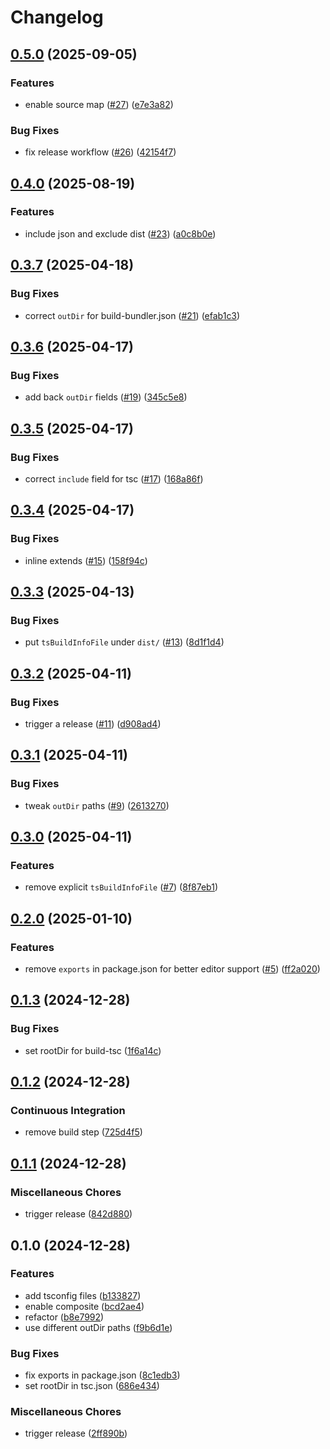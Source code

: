 # Changelog

## [0.5.0](https://github.com/ocavue/tsconfig/compare/v0.4.0...v0.5.0) (2025-09-05)


### Features

* enable source map ([#27](https://github.com/ocavue/tsconfig/issues/27)) ([e7e3a82](https://github.com/ocavue/tsconfig/commit/e7e3a82b3a36495c57a2886731417c75959b84d6))


### Bug Fixes

* fix release workflow ([#26](https://github.com/ocavue/tsconfig/issues/26)) ([42154f7](https://github.com/ocavue/tsconfig/commit/42154f7e3b0eee08eae38a2218a3defda8c11530))

## [0.4.0](https://github.com/ocavue/tsconfig/compare/v0.3.7...v0.4.0) (2025-08-19)


### Features

* include json and exclude dist ([#23](https://github.com/ocavue/tsconfig/issues/23)) ([a0c8b0e](https://github.com/ocavue/tsconfig/commit/a0c8b0e37e8d5cdb2b24dc8e8e93204987d00c8b))

## [0.3.7](https://github.com/ocavue/tsconfig/compare/v0.3.6...v0.3.7) (2025-04-18)


### Bug Fixes

* correct `outDir` for build-bundler.json ([#21](https://github.com/ocavue/tsconfig/issues/21)) ([efab1c3](https://github.com/ocavue/tsconfig/commit/efab1c3bbca4024e9997803efed6297bb19782b6))

## [0.3.6](https://github.com/ocavue/tsconfig/compare/v0.3.5...v0.3.6) (2025-04-17)


### Bug Fixes

* add back `outDir` fields ([#19](https://github.com/ocavue/tsconfig/issues/19)) ([345c5e8](https://github.com/ocavue/tsconfig/commit/345c5e84b23152e11e4cfb71238f7df70a257216))

## [0.3.5](https://github.com/ocavue/tsconfig/compare/v0.3.4...v0.3.5) (2025-04-17)


### Bug Fixes

* correct `include` field for tsc ([#17](https://github.com/ocavue/tsconfig/issues/17)) ([168a86f](https://github.com/ocavue/tsconfig/commit/168a86f495e0b26e79884c9e2ce40d1cc0f450fd))

## [0.3.4](https://github.com/ocavue/tsconfig/compare/v0.3.3...v0.3.4) (2025-04-17)


### Bug Fixes

* inline extends  ([#15](https://github.com/ocavue/tsconfig/issues/15)) ([158f94c](https://github.com/ocavue/tsconfig/commit/158f94c226e73e1263f22cf4d568e40b6e623757))

## [0.3.3](https://github.com/ocavue/tsconfig/compare/v0.3.2...v0.3.3) (2025-04-13)


### Bug Fixes

* put `tsBuildInfoFile` under `dist/` ([#13](https://github.com/ocavue/tsconfig/issues/13)) ([8d1f1d4](https://github.com/ocavue/tsconfig/commit/8d1f1d410c804a66a3b31dce92dd12d17e8faa55))

## [0.3.2](https://github.com/ocavue/tsconfig/compare/v0.3.1...v0.3.2) (2025-04-11)


### Bug Fixes

* trigger a release ([#11](https://github.com/ocavue/tsconfig/issues/11)) ([d908ad4](https://github.com/ocavue/tsconfig/commit/d908ad4f56b97b2a3ad3b8447153f2728bd94cac))

## [0.3.1](https://github.com/ocavue/tsconfig/compare/v0.3.0...v0.3.1) (2025-04-11)


### Bug Fixes

* tweak `outDir` paths ([#9](https://github.com/ocavue/tsconfig/issues/9)) ([2613270](https://github.com/ocavue/tsconfig/commit/2613270b453f9e1775990b391ca8295587716d41))

## [0.3.0](https://github.com/ocavue/tsconfig/compare/v0.2.0...v0.3.0) (2025-04-11)


### Features

* remove explicit `tsBuildInfoFile` ([#7](https://github.com/ocavue/tsconfig/issues/7)) ([8f87eb1](https://github.com/ocavue/tsconfig/commit/8f87eb194ebb354be8f07844575d43d23b3b1c86))

## [0.2.0](https://github.com/ocavue/tsconfig/compare/v0.1.3...v0.2.0) (2025-01-10)


### Features

* remove `exports` in package.json for better editor support ([#5](https://github.com/ocavue/tsconfig/issues/5)) ([ff2a020](https://github.com/ocavue/tsconfig/commit/ff2a02032935b3ac5cd0f9be9658cfba050727e6))

## [0.1.3](https://github.com/ocavue/tsconfig/compare/v0.1.2...v0.1.3) (2024-12-28)


### Bug Fixes

* set rootDir for build-tsc ([1f6a14c](https://github.com/ocavue/tsconfig/commit/1f6a14c4eb7f9f7c0e64dfec2c0cc88d76c86090))

## [0.1.2](https://github.com/ocavue/tsconfig/compare/v0.1.1...v0.1.2) (2024-12-28)


### Continuous Integration

* remove build step ([725d4f5](https://github.com/ocavue/tsconfig/commit/725d4f51346b40c6573f8e0de927eaf8d3a0ed91))

## [0.1.1](https://github.com/ocavue/tsconfig/compare/v0.1.0...v0.1.1) (2024-12-28)


### Miscellaneous Chores

* trigger release ([842d880](https://github.com/ocavue/tsconfig/commit/842d8804e79161daf3360452cead8bfcbe5b81e9))

## 0.1.0 (2024-12-28)


### Features

* add tsconfig files ([b133827](https://github.com/ocavue/tsconfig/commit/b133827c08a645b0b7663e1ce0b2460a6798b12d))
* enable composite ([bcd2ae4](https://github.com/ocavue/tsconfig/commit/bcd2ae46c81fd6a32c6d027b3f8092e1361be26c))
* refactor ([b8e7992](https://github.com/ocavue/tsconfig/commit/b8e79926cb144cfc1e136604e15dce6b8667d4e1))
* use different outDir paths ([f9b6d1e](https://github.com/ocavue/tsconfig/commit/f9b6d1e97f491bfceb7b52e6e3713f1cbeb5a9d3))


### Bug Fixes

* fix exports in package.json ([8c1edb3](https://github.com/ocavue/tsconfig/commit/8c1edb3b9405c6e23c1af57695eb677f08fb1b81))
* set rootDir in tsc.json ([686e434](https://github.com/ocavue/tsconfig/commit/686e434dea0f6ee5a6e42855aa3d0a92cf3d24bc))


### Miscellaneous Chores

* trigger release ([2ff890b](https://github.com/ocavue/tsconfig/commit/2ff890bc7d3d070d9414895b2696a1647a302b00))
